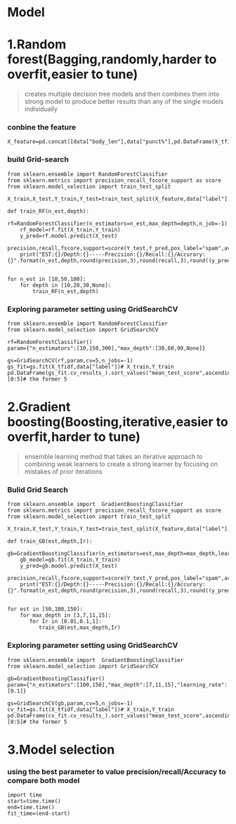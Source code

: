 # Model
# 1.Random forest(Bagging,randomly,harder to overfit,easier to tune)
> creates multiple decision tree models and then combines them into strong model to produce better results than any of the single models individually


### conbine the feature
```
X_feature=pd.concat([data["body_len"],data["punct%"],pd.DataFrame(X_tfidf.toarray())],axis=1)
```
### build Grid-search
```
from sklearn.ensemble import RandomForestClassifier
from sklearn.metrics import precision_recall_fscore_support as score
from sklearn.model_selection import train_test_split

X_train,X_test,Y_train,Y_test=train_test_split(X_feature,data["label"],test_size=0.2)

def train_RF(n_est,depth):
    rf=RandomForestClassifier(n_estimators=n_est,max_depth=depth,n_job=-1)
    rf_model=rf.fit(X_train,Y_train)
    y_pred=rf.model.predict(X_test)
    precision,recall,fscore,support=score(Y_test,Y_pred,pos_label="spam",average="binary")
    print("EST:{}/Depth:{}-----Precision:{}/Recall:{}/Accurary:{}".format(n_est,depth,round(precision,3),round(recall,3),round((y_pred==Y_test).sum()/len(y_pred),3)))
      
      
for n_est in [10,50,100]:
    for depth in [10,20,30,None]:
        train_RF(n_est,depth)
```
### Exploring parameter setting using GridSearchCV
```
from sklearn.ensemble import RandomForestClassifier
from sklearn.model_selection import GridSearchCV

rf=RandomForestClassifier()
param={"n_estimators":[10,150,300],"max_depth":[30,60,90,None]}

gs=GridSearchCV(rf,param,cv=5,n_jobs=-1)
gs_fit=gs.fit(X_tfidf,data["label"])# X_train,Y_train
pd.DataFrame(gs_fit.cv_results_).sort_values("mean_test_score",ascending=False)[0:5]# the former 5

```
# 2.Gradient boosting(Boosting,iterative,easier to overfit,harder to tune)
>ensemble learning method that takes an iterative approach to combining weak learners to create a strong  learner by focusing on mistakes of prior iterations

### Bulid Grid Search
```
from sklearn.ensemble import  GradientBoostingClassifier
from sklearn.metrics import precision_recall_fscore_support as score
from sklearn.model_selection import train_test_split

X_train,X_test,Y_train,Y_test=train_test_split(X_feature,data["label"],test_size=0.2)

def train_GB(est,depth,Ir):
    gb=GradientBoostingClassifier(n_estimators=est,max_depth=max_depth,learning_rate=Ir)
    gb_model=gb.fit(X_train,Y_train)
    y_pred=gb.model.predict(X_test)
    precision,recall,fscore,support=score(Y_test,Y_pred,pos_label="spam",average="binary")
    print("EST:{}/Depth:{}-----Precision:{}/Recall:{}/Accurary:{}".format(n_est,depth,round(precision,3),round(recall,3),round((y_pred==Y_test).sum()/len(y_pred),3)))
      
      
for est in [50,100,150]:
    for max_depth in [3,7,11,15]:
       for Ir in [0.01,0.1,1]:
          train_GB(est,max_depth,Ir)
```
### Exploring parameter setting using GridSearchCV
```
from sklearn.ensemble import  GradientBoostingClassifier
from sklearn.model_selection import GridSearchCV

gb=GradientBoostingClassifier()
param={"n_estimators":[100,150],"max_depth":[7,11,15],"learning_rate":[0.1]}

gs=GridSearchCV(gb,param,cv=5,n_jobs=-1)
cv_fit=gs.fit(X_tfidf,data["label"])# X_train,Y_train
pd.DataFrame(cv_fit.cv_results_).sort_values("mean_test_score",ascending=False)[0:5]# the former 5

```
# 3.Model selection
### using the best parameter to value precision/recall/Accuracy to compare both model

```
import time
start=time.time()
end=time.time()
fit_time=(end-start)
```
